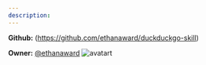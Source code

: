 ```yaml
---
description: 
---
```



**Github:** (https://github.com/ethanaward/duckduckgo-skill)

**Owner:** [@ethanaward](https://github.com/ethanaward) ![avatart](https://avatars1.githubusercontent.com/u/17013620?v=4)

